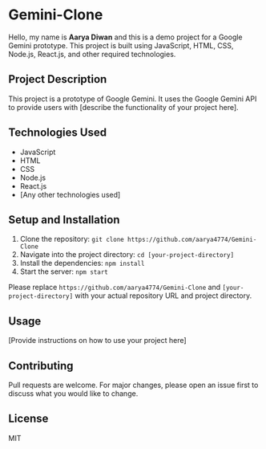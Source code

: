 # Gemini-Clone

Hello, my name is **Aarya Diwan** and this is a demo project for a Google Gemini prototype. This project is built using JavaScript, HTML, CSS, Node.js, React.js, and other required technologies.

## Project Description

This project is a prototype of Google Gemini. It uses the Google Gemini API to provide users with [describe the functionality of your project here].

## Technologies Used

- JavaScript
- HTML
- CSS
- Node.js
- React.js
- [Any other technologies used]

## Setup and Installation

1. Clone the repository: `git clone https://github.com/aarya4774/Gemini-Clone`
2. Navigate into the project directory: `cd [your-project-directory]`
3. Install the dependencies: `npm install`
4. Start the server: `npm start`

Please replace `https://github.com/aarya4774/Gemini-Clone` and `[your-project-directory]` with your actual repository URL and project directory.

## Usage

[Provide instructions on how to use your project here]

## Contributing

Pull requests are welcome. For major changes, please open an issue first to discuss what you would like to change.

## License

MIT
